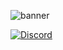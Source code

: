 ![banner](.github/assets/banner.gif)

[![Discord](https://discordapp.com/api/guilds/1405851719669256304/widget.png?style=shield)](https://discord.gg/AgfMVeM7Ka)
